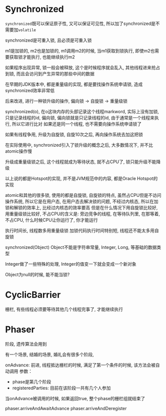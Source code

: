 # Synchronized

`synchronized`既可以保证原子性, 又可以保证可见性, 所以加了synchronized是不需要加`volatile`

synchronized是可重入锁, 且必须是可重入锁

m1是加锁的, m2也是加锁的, m1调用m2的时候, 当m1获取到锁执行, 即使m2也需要获取锁才能执行, 也能继续执行m2 

如果程序出现异常, 锁一般会被释放, 这个是时候程序就会乱入, 其他线程进来抢占到锁, 而且会访问到产生异常的那些中间的数据

在早期的JDK版本中, 都是重量级的实现, 都是要找操作系统申请锁, 造成synchronized效率非常低

后来改进, 进行一种锁升级的操作, 偏向锁 -> 自旋锁 -> 重量级锁

synchronized(o), 在o这块内存的头部记录这个线程markword, 实际上没有加锁, 只是记录线程的id, 偏向锁, 偏向锁就是只记录线程的id, 由于通常是一个线程来执行, 所以它进行比对
如果还是同一个线程, 也不需要向操作系统申请锁了

如果有线程争用, 升级为自旋锁, 自旋10次之后, 再向操作系统去加这把锁 

在实际使用中, synchronized引入了锁升级的概念之后, 大多数情况下, 并不比atomic操作慢

升级成重量级锁之后, 这个线程就成为等待状态, 就不占CPU了, 锁只能升级不能降级

以上说的都是Hotspot的实现, 并不是JVM规范中的内容, 都是Oracle Hotspot的实现

atomic和其他的很多锁, 使用的都是自旋锁, 自旋锁的特点, 虽然占CPU但是不访问操作系统, 所以它是在用户态, 在用户态去解决锁的问题, 不经过内核态, 所以在加锁和解锁的效率上, 比经过内核态的效率要高
但是在什么情况下用自旋锁比较好, 用重量级锁比较好, 不占CPU的含义是: 旁边竞争的线程, 在等待队列里, 在那等着, 不占CPU, 什么时候CPU让你运行了, 你才能运行

执行时间长, 线程数多用重量级锁 
加锁代码执行时间特别短, 线程还不能太多用自旋锁 

synchronized(Object) Object不能是字符串常量, Integer, Long, 等基础的数据类型

Integer做了一些特殊的处理, Integer的值变一下就会变成一个新对象

Object为null的时候, 能不能当锁?

# CyclicBarrier

栅栏, 有些线程必须要等待其他几个线程完事了, 才能继续执行

# Phaser 

阶段, 遗传算法会用到

有一个场景, 结婚的场景, 婚礼会有很多个阶段, 

onAdvance: 前进, 线程抵达栅栏的时候, 满足了第一个条件的时候, 该方法会被自动调用
参数：
- phase是第几个阶段
- registeredParties: 目前在该阶段一共有几个人参加 

当onAdvance被调用的时候, 如果返回true, 整个phase的栅栏组就结束了

phaser.arriveAndAwaitAdvance
phaser.arriveAndDeregister
